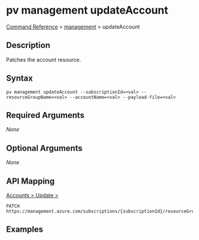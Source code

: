 # pv management updateAccount
[Command Reference](../../../README.md#command-reference) > [management](./main.md) > updateAccount

## Description
Patches the account resource.

## Syntax
```
pv management updateAccount --subscriptionId=<val> --resourceGroupName=<val> --accountName=<val> --payload-file=<val>
```

## Required Arguments
*None*

## Optional Arguments
*None*

## API Mapping
[Accounts > Update > ](https://docs.microsoft.com/en-us/rest/api/purview/accounts/update)
```
PATCH https://management.azure.com/subscriptions/{subscriptionId}/resourceGroups/{resourceGroupName}/providers/Microsoft.Purview/accounts/{accountName}
```

## Examples
```powershell

```